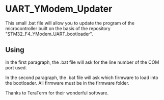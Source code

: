 # UART_YModem_Updater
This small .bat file will allow you to update the program of the microcontroller built on the basis of the repository "STM32_F4_YModem_UART_bootloader".

## Using
In the first paragraph, the .bat file will ask for the line number of the COM port used.

In the second paragraph, the .bat file will ask which firmware to load into the bootloader. All firmware must be in the firmware folder.

Thanks to TeraTerm for their wonderful software.
